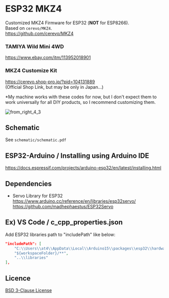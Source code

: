 # ESP32 MKZ4
Customized MKZ4 Firmware for ESP32 (**NOT** for ESP8266).  
Based on `cerevo/MKZ4`.  
https://github.com/cerevo/MKZ4  

### TAMIYA Wild Mini 4WD
https://www.ebay.com/itm/113952018901

### MKZ4 Customize Kit
https://cerevo.shop-pro.jp/?pid=104131889  
(Official Shop Link, but may be only in Japan...)   


*My machine works with these codes for now, but I don't expect them to work universally for all DIY products, so I recommend customizing them.

![from_right_4_3](https://user-images.githubusercontent.com/1344010/174665697-8dc8e9f1-966f-4778-bd89-090ed0802f1e.png)


## Schematic
See `schematic/schematic.pdf`


## ESP32-Arduino / Installing using Arduino IDE

https://docs.espressif.com/projects/arduino-esp32/en/latest/installing.html


## Dependencies

- Servo Library for ESP32
https://www.arduino.cc/reference/en/libraries/esp32servo/
https://github.com/madhephaestus/ESP32Servo


## Ex) VS Code / c_cpp_properties.json

Add ESP32 libraries path to "includePath" like below:

```.vscode/c_cpp_properties.json
"includePath": [
    "C:\\Users\\at4\\AppData\\Local\\Arduino15\\packages\\esp32\\hardware\\esp32\\2.0.2\\libraries",
    "${workspaceFolder}/**",
    "..\\libraries"
],
```


## Licence

[BSD 3-Clause License](https://opensource.org/licenses/BSD-3-Clause)
